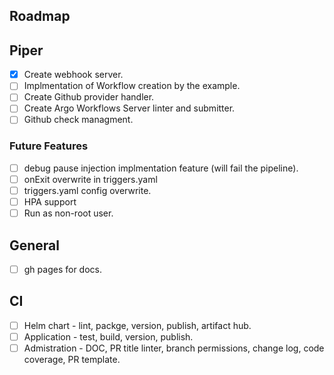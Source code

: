 ## Roadmap

## Piper
- [x] Create webhook server. 
- [ ] Implmentation of Workflow creation by the example.
- [ ] Create Github provider handler.
- [ ] Create Argo Workflows Server linter and submitter.
- [ ] Github check managment. 
### Future Features
- [ ] debug pause injection implmentation feature (will fail the pipeline).
- [ ] onExit overwrite in triggers.yaml
- [ ] triggers.yaml config overwrite.
- [ ] HPA support
- [ ] Run as non-root user.

## General

 - [ ] gh pages for docs.
## CI
- [ ] Helm chart - lint, packge, version, publish, artifact hub.
- [ ] Application - test, build, version, publish.
- [ ] Admistration - DOC, PR title linter, branch permissions, change log, code coverage, PR template.